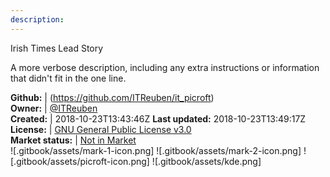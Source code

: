 ```yaml
---
description: 
---
```

Irish Times Lead Story

A more verbose description, including any extra instructions or
information that didn't fit in the one line.

**Github:** | (https://github.com/ITReuben/it_picroft)  
**Owner:** | [@ITReuben](https://github.com/ITReuben)  
**Created:** | 2018-10-23T13:43:46Z  **Last updated:** 2018-10-23T13:49:17Z  
**License:** | [GNU General Public License v3.0](https://api.github.com/licenses/gpl-3.0)  
**Market status:** | [Not in Market](https://market.mycroft.ai/skill/)  
 ![.gitbook/assets/mark-1-icon.png]  ![.gitbook/assets/mark-2-icon.png]  ![.gitbook/assets/picroft-icon.png]  ![.gitbook/assets/kde.png]  
